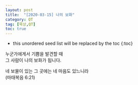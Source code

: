 ```yaml
---
layout: post
title:  "[2020-03-15] 나의 보화"
category: QT
tag: [묵상,QT]
toc: true
---
```

* this unordered seed list will be replaced by the toc
{:toc}

누군가에게서 기쁨을 발견할 때<br/> 
그 사람이 나의 보화가 됩니다.<br/> 

네 보물이 있는 그 곳에는 네 마음도 있느니라<br/> 
(마태복음 6:21)